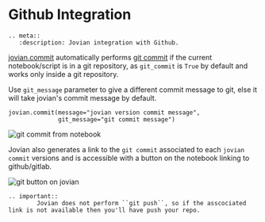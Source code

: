 # Github Integration

```eval_rst
.. meta::
   :description: Jovian integration with Github.
```

[jovian.commit](../api-reference/commit) automatically performs [git commit](https://git-scm.com/docs/git-commit) if the current notebook/script is in a git repository, as `git_commit` is `True` by default and works only inside a git repository.

Use `git_message` parameter to give a different commit message to git, else it will take jovian's commit message by default.

```
jovian.commit(message="jovian version commit message",
              git_message="git commit message")
```

<img src="https://imgur.com/D1Dy17f.png" class="screenshot" alt="git commit from notebook">

Jovian also generates a link to the `git commit` associated to each `jovian commit` versions and is accessible with a button on the notebook linking to github/gitlab.

<img src="https://imgur.com/Stbaigk.png" class="screenshot" alt="git button on jovian">

```eval_rst
.. important::
        Jovian does not perform ``git push``, so if the asscociated link is not available then you'll have push your repo.
```
